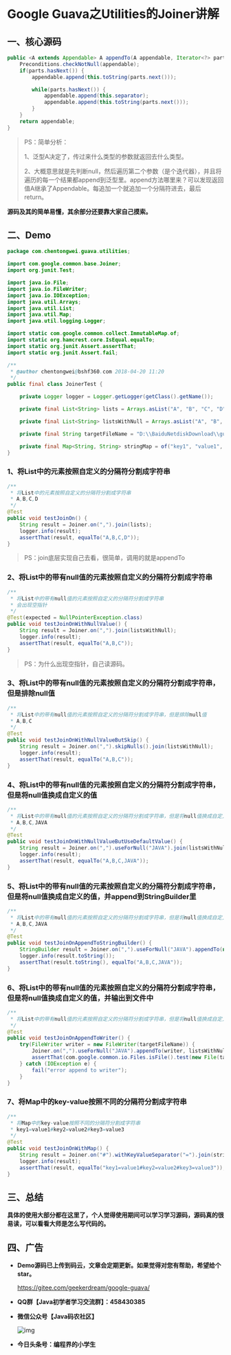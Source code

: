 # Google Guava之Utilities的Joiner讲解

## 一、核心源码

```java
public <A extends Appendable> A appendTo(A appendable, Iterator<?> parts) throws IOException {
    Preconditions.checkNotNull(appendable);
    if(parts.hasNext()) {
        appendable.append(this.toString(parts.next()));

        while(parts.hasNext()) {
            appendable.append(this.separator);
            appendable.append(this.toString(parts.next()));
        }
    }
    return appendable;
}
```

> PS：简单分析：
>
> 1、泛型A决定了，传过来什么类型的参数就返回去什么类型。
>
> 2、大概意思就是先判断null，然后遍历第二个参数（是个迭代器），并且将遍历的每一个结果都append到泛型里。append方法哪里来？可以发现返回值A继承了Appendable。每追加一个就追加一个分隔符进去，最后return。

**源码及其的简单易懂，其余部分还要靠大家自己摸索。**

## 二、Demo

``` java
package com.chentongwei.guava.utilities;

import com.google.common.base.Joiner;
import org.junit.Test;

import java.io.File;
import java.io.FileWriter;
import java.io.IOException;
import java.util.Arrays;
import java.util.List;
import java.util.Map;
import java.util.logging.Logger;

import static com.google.common.collect.ImmutableMap.of;
import static org.hamcrest.core.IsEqual.equalTo;
import static org.junit.Assert.assertThat;
import static org.junit.Assert.fail;

/**
 * @author chentongwei@bshf360.com 2018-04-20 11:20
 */
public final class JoinerTest {

    private Logger logger = Logger.getLogger(getClass().getName());

    private final List<String> lists = Arrays.asList("A", "B", "C", "D");

    private final List<String> listsWithNull = Arrays.asList("A", "B", "C", null);

    private final String targetFileName = "D:\\BaiduNetdiskDownload\\guava\\guava.txt";

    private final Map<String, String> stringMap = of("key1", "value1", "key2", "value2", "key3", "value3");
}

```

### 1、将List中的元素按照自定义的分隔符分割成字符串

```java 
/**
 * 将List中的元素按照自定义的分隔符分割成字符串
 * A,B,C,D
 */
@Test
public void testJoinOn() {
    String result = Joiner.on(",").join(lists);
    logger.info(result);
    assertThat(result, equalTo("A,B,C,D"));
}
```

> PS：join底层实现自己去看，很简单，调用的就是appendTo

### 2、将List中的带有null值的元素按照自定义的分隔符分割成字符串

```java
/**
 * 将List中的带有null值的元素按照自定义的分隔符分割成字符串
 * 会出现空指针
 */
@Test(expected = NullPointerException.class)
public void testJoinOnWithNullValue() {
    String result = Joiner.on(",").join(listsWithNull);
    logger.info(result);
    assertThat(result, equalTo("A,B,C"));
}
```

> PS：为什么出现空指针，自己读源码。

### 3、将List中的带有null值的元素按照自定义的分隔符分割成字符串，但是排除null值

```java
/**
 * 将List中的带有null值的元素按照自定义的分隔符分割成字符串，但是排除null值
 * A,B,C
 */
@Test
public void testJoinOnWithNullValueButSkip() {
    String result = Joiner.on(",").skipNulls().join(listsWithNull);
    logger.info(result);
    assertThat(result, equalTo("A,B,C"));
}
```

### 4、将List中的带有null值的元素按照自定义的分隔符分割成字符串，但是将null值换成自定义的值

```java
/**
 * 将List中的带有null值的元素按照自定义的分隔符分割成字符串，但是将null值换成自定义的值
 * A,B,C,JAVA
 */
@Test
public void testJoinOnWithNullValueButUseDefaultValue() {
    String result = Joiner.on(",").useForNull("JAVA").join(listsWithNull);
    logger.info(result);
    assertThat(result, equalTo("A,B,C,JAVA"));
}
```

### 5、将List中的带有null值的元素按照自定义的分隔符分割成字符串，但是将null值换成自定义的值，并append到StringBuilder里

``` java
/**
 * 将List中的带有null值的元素按照自定义的分隔符分割成字符串，但是将null值换成自定义的值，并append到StringBuilder里
 * A,B,C,JAVA
 */
@Test
public void testJoinOnAppendToStringBuilder() {
    StringBuilder result = Joiner.on(",").useForNull("JAVA").appendTo(new StringBuilder(), listsWithNull);
    logger.info(result.toString());
    assertThat(result.toString(), equalTo("A,B,C,JAVA"));
}
```

### 6、将List中的带有null值的元素按照自定义的分隔符分割成字符串，但是将null值换成自定义的值，并输出到文件中

```java
/**
 * 将List中的带有null值的元素按照自定义的分隔符分割成字符串，但是将null值换成自定义的值，并输出到文件中
 */
@Test
public void testJoinOnAppendToWriter() {
    try(FileWriter writer = new FileWriter(targetFileName)) {
        Joiner.on(",").useForNull("JAVA").appendTo(writer, listsWithNull);
        assertThat(com.google.common.io.Files.isFile().test(new File(targetFileName)), equalTo(true));
    } catch (IOException e) {
        fail("error append to writer");
    }
}
```

### 7、将Map中的key-value按照不同的分隔符分割成字符串

```java
/**
 * 将Map中的key-value按照不同的分隔符分割成字符串
 * key1=value1#key2=value2#key3=value3
 */
@Test
public void testJoinOnWithMap() {
    String result = Joiner.on("#").withKeyValueSeparator("=").join(stringMap);
    logger.info(result);
    assertThat(result, equalTo("key1=value1#key2=value2#key3=value3"));
}
```

## 三、总结

**具体的使用大部分都在这里了，个人觉得使用期间可以学习学习源码，源码真的很易读，可以看看大师是怎么写代码的。**

## 四、广告

- **Demo源码已上传到码云，文章会定期更新。如果觉得对您有帮助，希望给个star。**

  https://gitee.com/geekerdream/google-guava/

- **QQ群【Java初学者学习交流群】：458430385**

- **微信公众号【Java码农社区】**

  ![img](https://upload-images.jianshu.io/upload_images/4582242-ca4a357ae859b1aa.jpg?imageMogr2/auto-orient/strip%7CimageView2/2/w/258)

- **今日头条号：编程界的小学生**